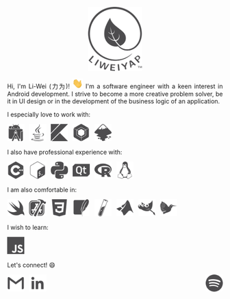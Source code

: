 <p align="center">
  <img height="150px" src="assets/logoPaths-noCircle-darkgrey-background-white.svg">
</p>

<p align="justify">
Hi, I'm Li-Wei (力为)! <img width="25px" src="assets/waving-hand.gif"> I'm a software engineer with a keen interest in Android development. I strive to become a more creative problem solver, be it in UI design or in the development of the business logic of an application.
</p>

I especially love to work with:
<p float="left">
  <a href="https://developer.android.com/studio"><img src="assets/androidstudio-grey.svg" height="40"/></a>&ensp;
  <a href="https://www.java.com/en/"><img src="assets/java-grey.svg" height="40"/></a>&ensp;
  <a href="https://kotlinlang.org/"><img src="assets/kotlin-grey.svg" height="40"/></a>&ensp;
  <a href="https://developer.android.com/jetpack/compose"><img src="assets/jetpackcompose-grey.svg" height="40"/></a>&ensp;
  <a href="https://inkscape.org/"><img src="assets/inkscape-grey.svg" height="40"/></a>&ensp;
</p>

I also have professional experience with:
<p float="left">
  <a href="https://en.cppreference.com/w/"><img src="assets/cplusplus-grey.svg" height="40"/></a>&ensp;
  <a href="https://www.gnu.org/software/bash/"><img src="assets/gnubash-grey.svg" height="40"/></a>&ensp;
  <a href="https://www.python.org/"><img src="assets/python-grey.svg" height="40"/></a>&ensp;
  <a href="https://www.qt.io/"><img src="assets/qt-grey.svg" height="40"/></a>&ensp;
  <a href="https://www.r-project.org/"><img src="assets/r-grey.svg" height="40"/></a>&ensp;
  <a href="https://www.linux.org/"><img src="assets/linux-grey.svg" height="40"/></a>
</p>

I am also comfortable in:
<p float="left">
  <a href="https://swift.org/"><img src="assets/swift-grey.svg" height="40"/></a>&ensp;
  <a href="https://developer.apple.com/xcode/"><img src="assets/xcode-grey.svg" height="40"></a>&ensp;
  <a href="https://www.w3.org/Style/CSS/"><img src="assets/css3-grey.svg" height="40"/></a>&ensp;
  <a href="https://www.sqlite.org/index.html"><img src="assets/sqlite-grey.svg" height="40"/></a>&ensp;
  <a href="https://jekyllrb.com/"><img src="assets/jekyll-grey.svg" height="40"/></a>&ensp;
  <a href="https://uk.mathworks.com/products/matlab.html"><img src="assets/mathworks-grey.svg" height="40"/></a>&ensp;
  <a href="https://www.gimp.org/"><img src="assets/gimp-grey.svg" height="40"/></a>&ensp;
  <a href="https://www.latex-project.org/"><img src="assets/latex-grey.svg" height="40"/></a>
</p>

I wish to learn:
<p float="left">
  <a href="https://en.wikipedia.org/wiki/JavaScript"><img src="assets/javascript-grey.svg" height="40"/></a>
</p>

Let's connect! :smile:
<p float="left">
  <a href="mailto:liweiyap@gmail.com"><img src="assets/gmail-resized-grey.svg" height="40"/></a>&ensp;
  <a href="https://www.linkedin.com/in/liweiyap/"><img src="assets/linkedin-inverted-grey.svg" height="40"/></a>
  <a href="https://open.spotify.com/playlist/0YxZJLaybfLprUoSN1QXp9?si=4j3R2m77QiGd_3RvUxL-RA" target="_blank"><img align="right" height="40" src="assets/spotify-grey.svg"/></a>
</p>
